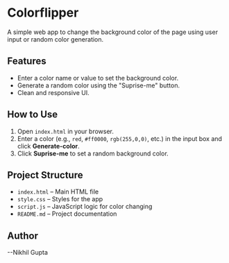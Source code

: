 # Colorflipper

A simple web app to change the background color of the page using user input or random color generation.

## Features
- Enter a color name or value to set the background color.
- Generate a random color using the "Suprise-me" button.
- Clean and responsive UI.

## How to Use
1. Open `index.html` in your browser.
2. Enter a color (e.g., `red`, `#ff0000`, `rgb(255,0,0)`, etc.) in the input box and click **Generate-color**.
3. Click **Suprise-me** to set a random background color.

## Project Structure
- `index.html` – Main HTML file
- `style.css` – Styles for the app
- `script.js` – JavaScript logic for color changing
- `README.md` – Project documentation

## Author
--Nikhil Gupta
